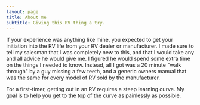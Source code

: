```yaml
---
layout: page
title: About me
subtitle: Giving this RV thing a try.
---
```


If your experience was anything like mine, you expected to get your initiation into the RV life from your RV dealer or manufacturer. I made sure to tell my salesman that I was completely new to this, and that I would take any and all advice he would give me. I figured he would spend some extra time on the things I needed to know. Instead, all I got was a 20 minute "walk through" by a guy missing a few teeth, and a generic owners manual that was the same for every model of RV sold by the manufacturer.

For a first-timer, getting out in an RV requires a steep learning curve. My goal is to help you get to the top of the curve as painlessly as possible.